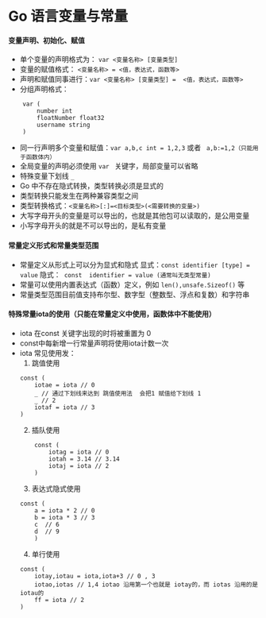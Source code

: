 <h1> Go 语言变量与常量</h1>

#### 变量声明、初始化、赋值
- 单个变量的声明格式为： `var <变量名称> [变量类型] `  
- 变量的赋值格式： `<变量名称> = <值，表达式，函数等>`
- 声明和赋值同事进行：`var <变量名称> [变量类型] =  <值，表达式，函数等>`
- 分组声明格式：
```
	var (
		number int
		floatNumber float32
		username string
	)
```
- 同一行声明多个变量和赋值：`var a,b,c int = 1,2,3` 或者 ` a,b:=1,2（只能用于函数体内）`
- 全局变量的声明必须使用 `var ` 关键字，局部变量可以省略
- 特殊变量下划线 `_`  
- Go 中不存在隐式转换，类型转换必须是显式的
- 类型转换只能发生在两种兼容类型之间
- 类型转换格式：`<变量名称>[:]=<目标类型>(<需要转换的变量>)`
- 大写字母开头的变量是可以导出的，也就是其他包可以读取的，是公用变量
- 小写字母开头的就是不可以导出的，是私有变量 

#### 常量定义形式和常量类型范围
- 常量定义从形式上可以分为显式和隐式
	显式：`const identifier [type] = value`
	隐式：` const  identifier = value (通常叫无类型常量)`
- 常量可以使用内置表达式（函数）定义，例如 `len(),unsafe.Sizeof()` 等
- 常量类型范围目前值支持布尔型、数字型（整数型、浮点和复数）和字符串


#### 特殊常量iota的使用（只能在常量定义中使用，函数体中不能使用）
- iota 在const 关键字出现的时将被重置为 0
- const中每新增一行常量声明将使用iota计数一次
- iota 常见使用发：
	1. 跳值使用
	```
	const (
		iotae = iota // 0
		_ // 通过下划线来达到 跳值使用法  会把1 赋值给下划线 1
		_ // 2
		iotaf = iota // 3
	)
	```
	2. 插队使用
	```
		const (
			iotag = iota // 0
			iotah = 3.14 // 3.14
			iotaj = iota // 2
		)
	```
	3. 表达式隐式使用
	```
	const (
		a = iota * 2 // 0
		b = iota * 3 // 3
		c  // 6
		d  // 9
		)
	```
	4. 单行使用
	```
	const (
		iotay,iotau = iota,iota+3 // 0 , 3
		iotao,iotas // 1,4 iotao 沿用第一个也就是 iotay的，而 iotas 沿用的是iotau的
		ff = iota // 2
	)
	```